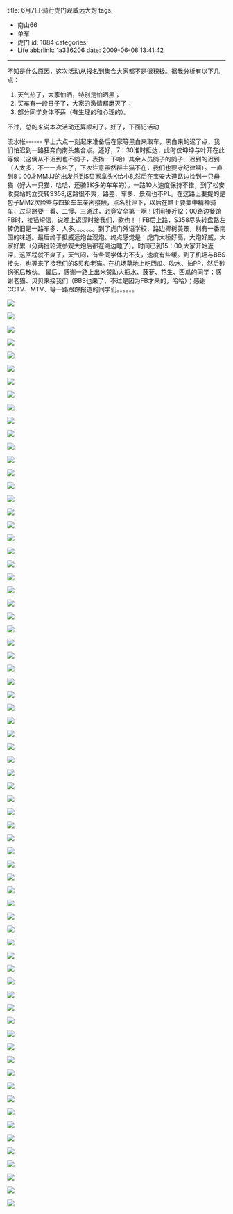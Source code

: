 title: 6月7日·骑行虎门观威远大炮
tags:
  - 南山66
  - 单车
  - 虎门
id: 1084
categories:
  - Life
abbrlink: 1a336206
date: 2009-06-08 13:41:42
---
不知是什么原因，这次活动从报名到集合大家都不是很积极。据我分析有以下几点：
1. 天气热了，大家怕晒，特别是怕晒黑；
2. 买车有一段日子了，大家的激情都磨灭了；
3. 部分同学身体不适（有生理的和心理的）。

不过，总的来说本次活动还算顺利了。好了，下面记活动

流水帐------ 
早上六点一刻起床准备后在家等黑白来取车，黑白来的迟了点，我们怕迟到一路狂奔向南头集合点。还好，7：30准时抵达，此时仅坤坤与叶开在此等候（这俩从不迟到也不鸽子，表扬一下哈）其余人员鸽子的鸽子、迟到的迟到（人太多，不一一点名了，下次注意虽然群主猫不在，我们也要守纪律啊）。一直到8：00才MMJJ的出发杀到S贝家拿头K给小8,然后在宝安大道路边捡到一只母猫（好大一只猫，哈哈，还骑3K多的车车的）。一路10人速度保持不错，到了松安收费站的立交转S358,这路很不爽，路差、车多、景观也不PL。在这路上要提的是包子MM2次险些与四轮车车亲密接触，点名批评下，以后在路上要集中精神骑车，过马路要一看、二慢、三通过，必竟安全第一啊！时间接近12：00路边餐馆FB时，接猫短信，说晚上返深时接我们，欧也！！FB后上路，S358尽头转盘路左转仍旧是一路车多、人多。。。。。。。到了虎门外语学校，路边椰树美景，别有一番南国的味道。最后终于抵威远炮台观炮。终点感觉是：虎门大桥好高，大炮好威，大家好累（分两批轮流参观大炮后都在海边睡了）。时间已到15：00,大家开始返深，这回程就不爽了，天气闷，有些同学体力不支，速度有些缓。到了机场与BBS接头，也等来了接我们的S贝和老猫。在机场草地上吃西瓜、吹水、拍PP，然后砂锅粥后散伙。 
最后，感谢一路上出米赞助大瓶水、菠萝、花生、西瓜的同学；感谢老猫、贝贝来接我们（BBS也来了，不过是因为FB才来的，哈哈）；感谢CCTV、MTV、等一路跟踪报道的同学们。。。。。。 

![](/images/2009/06/08_20090608_11379.jpg) 
<!--more-->
![](/images/2009/06/08_20090608_11380.jpg) 

![](/images/2009/06/08_20090608_11381.jpg) 

![](/images/2009/06/08_20090608_11382.jpg) 

![](/images/2009/06/08_20090608_11383.jpg) 

![](/images/2009/06/08_20090608_11384.jpg) 

![](/images/2009/06/08_20090608_11385.jpg) 

![](/images/2009/06/08_20090608_11386.jpg) 

![](/images/2009/06/08_20090608_11387.jpg) 

![](/images/2009/06/08_20090608_11388.jpg) 

![](/images/2009/06/08_20090608_11389.jpg) 

![](/images/2009/06/08_20090608_11390.jpg) 

![](/images/2009/06/08_20090608_11391.jpg) 

![](/images/2009/06/08_20090608_11392.jpg) 

![](/images/2009/06/08_20090608_11393.jpg) 

![](/images/2009/06/08_20090608_11394.jpg) 

![](/images/2009/06/08_20090608_11395.jpg) 

![](/images/2009/06/08_20090608_11396.jpg) 

![](/images/2009/06/08_20090608_11397.jpg) 

![](/images/2009/06/08_20090608_11398.jpg) 

![](/images/2009/06/08_20090608_11399.jpg) 

![](/images/2009/06/08_20090608_11400.jpg) 

![](/images/2009/06/08_20090608_11401.jpg) 

![](/images/2009/06/08_20090608_11402.jpg) 

![](/images/2009/06/08_20090608_11403.jpg) 

![](/images/2009/06/08_20090608_11404.jpg) 

![](/images/2009/06/08_20090608_11405.jpg) 

![](/images/2009/06/08_20090608_11406.jpg) 

![](/images/2009/06/08_20090608_11407.jpg) 

![](/images/2009/06/08_20090608_11408.jpg) 

![](/images/2009/06/08_20090608_11409.jpg) 

![](/images/2009/06/08_20090608_11410.jpg) 

![](/images/2009/06/08_20090608_11411.jpg) 

![](/images/2009/06/08_20090608_11412.jpg) 

![](/images/2009/06/08_20090608_11413.jpg) 

![](/images/2009/06/08_20090608_11414.jpg) 

![](/images/2009/06/08_20090608_11415.jpg) 

![](/images/2009/06/08_20090608_11416.jpg) 

![](/images/2009/06/08_20090608_11417.jpg) 

![](/images/2009/06/08_20090608_11418.jpg) 

![](/images/2009/06/08_20090608_11419.jpg) 

![](/images/2009/06/08_20090608_11420.jpg) 

![](/images/2009/06/08_20090608_11421.jpg) 

![](/images/2009/06/08_20090608_11422.jpg) 

![](/images/2009/06/08_20090608_11423.jpg) 

![](/images/2009/06/08_20090608_11424.jpg) 

![](/images/2009/06/08_20090608_11425.jpg) 

![](/images/2009/06/08_20090608_11426.jpg) 

![](/images/2009/06/08_20090608_11427.jpg) 

![](/images/2009/06/08_20090608_11428.jpg) 

![](/images/2009/06/08_20090608_11429.jpg) 

![](/images/2009/06/08_20090608_11430.jpg) 

![](/images/2009/06/08_20090608_11431.jpg) 

![](/images/2009/06/08_20090608_11432.jpg) 

![](/images/2009/06/08_20090608_11433.jpg) 

![](/images/2009/06/08_20090608_11434.jpg) 

![](/images/2009/06/08_20090608_11435.jpg) 

![](/images/2009/06/08_20090608_11436.jpg) 

![](/images/2009/06/08_20090608_11437.jpg) 

![](/images/2009/06/08_20090608_11438.jpg) 

![](/images/2009/06/08_20090608_11439.jpg) 

![](/images/2009/06/08_20090608_11440.jpg) 

![](/images/2009/06/08_20090608_11441.jpg) 

![](/images/2009/06/08_20090608_11442.jpg) 

![](/images/2009/06/08_20090608_11443.jpg) 

![](/images/2009/06/08_20090608_11444.jpg) 

![](/images/2009/06/08_20090608_11445.jpg) 

<i
mg src="/images/2009/06/08_20090608_11446.jpg" alt="" title=""/> 

![](/images/2009/06/08_20090608_11447.jpg) 

![](/images/2009/06/08_20090608_11448.jpg) 

![](/images/2009/06/08_20090608_11449.jpg)